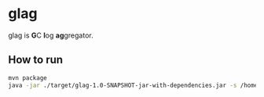 # glag

glag is **G**C **l**og **ag**gregator.

## How to run

```bash
mvn package
java -jar ./target/glag-1.0-SNAPSHOT-jar-with-dependencies.jar -s /home/safepoint.log -g /home/gc.log
```
